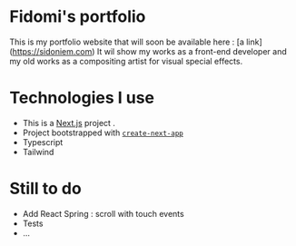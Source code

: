 # Fidomi's portfolio

This is my portfolio website that will soon be available here : [a link] (https://sidoniem.com)
It wil show my works as a front-end developer and my old works as a compositing artist for visual special effects.

# Technologies I use

-   This is a [Next.js](https://nextjs.org/) project .
-   Project bootstrapped with [`create-next-app`](https://github.com/vercel/next.js/tree/canary/packages/create-next-app)
-   Typescript
-   Tailwind

# Still to do

-   Add React Spring : scroll with touch events
-   Tests
-   ...
